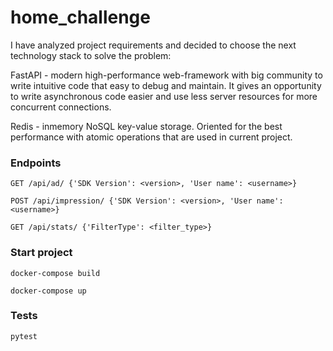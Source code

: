 # home_challenge

I have analyzed project requirements and decided to choose the next technology stack to solve the problem:

FastAPI - modern high-performance web-framework with big community to write intuitive code that easy to debug and maintain. It gives an opportunity to write asynchronous code easier and use less server resources for more concurrent connections. 

Redis - inmemory NoSQL key-value storage. Oriented for the best performance with atomic operations that are used in current project.

### Endpoints

`GET /api/ad/ {'SDK Version': <version>, 'User name': <username>}`

`POST /api/impression/ {'SDK Version': <version>, 'User name': <username>}`

`GET /api/stats/ {'FilterType': <filter_type>}`

### Start project
`docker-compose build`

`docker-compose up`

### Tests

`pytest`
